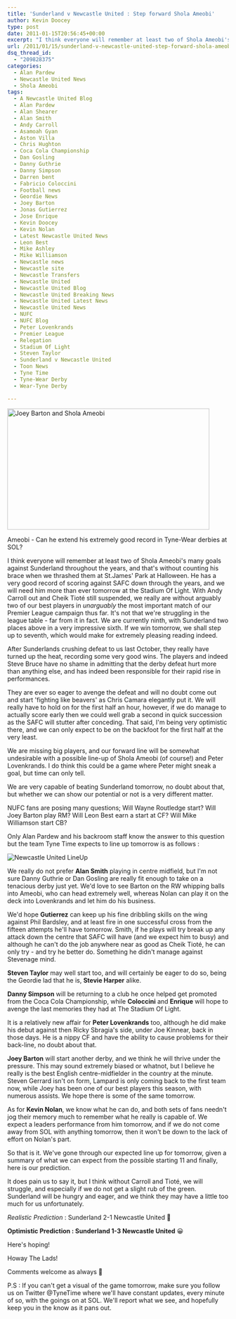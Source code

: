 ```yaml
---
title: 'Sunderland v Newcastle United : Step forward Shola Ameobi'
author: Kevin Doocey
type: post
date: 2011-01-15T20:56:45+00:00
excerpt: "I think everyone will remember at least two of Shola Ameobi's many goals against Sunderland throughout the years, and that's without.."
url: /2011/01/15/sunderland-v-newcastle-united-step-forward-shola-ameobi/
dsq_thread_id:
  - "209828375"
categories:
  - Alan Pardew
  - Newcastle United News
  - Shola Ameobi
tags:
  - A Newcastle United Blog
  - Alan Pardew
  - Alan Shearer
  - Alan Smith
  - Andy Carroll
  - Asamoah Gyan
  - Aston Villa
  - Chris Hughton
  - Coca Cola Championship
  - Dan Gosling
  - Danny Guthrie
  - Danny Simpson
  - Darren bent
  - Fabricio Coloccini
  - Football news
  - Geordie News
  - Joey Barton
  - Jonas Gutierrez
  - Jose Enrique
  - Kevin Doocey
  - Kevin Nolan
  - Latest Newcastle United News
  - Leon Best
  - Mike Ashley
  - Mike Williamson
  - Newcastle news
  - Newcastle site
  - Newcastle Transfers
  - Newcastle United
  - Newcastle United Blog
  - Newcastle United Breaking News
  - Newcastle United Latest News
  - Newcastle United News
  - NUFC
  - NUFC Blog
  - Peter Lovenkrands
  - Premier League
  - Relegation
  - Stadium Of Light
  - Steven Taylor
  - Sunderland v Newcastle United
  - Toon News
  - Tyne Time
  - Tyne-Wear Derby
  - Wear-Tyne Derby

---
```

<img class="size-full wp-image-2506" title="Joey-Barton-Shola-Ameobi" src="https://www.tynetime.com/wp-content/uploads/2011/01/Joey-Barton-and-Shola-Ameobi-006.jpg" alt="Joey Barton and Shola Ameobi" width="460" height="276" srcset="https://www.tynetime.com/wp-content/uploads/2011/01/Joey-Barton-and-Shola-Ameobi-006.jpg 460w, https://www.tynetime.com/wp-content/uploads/2011/01/Joey-Barton-and-Shola-Ameobi-006-300x180.jpg 300w" sizes="(max-width: 460px) 100vw, 460px" />

Ameobi - Can he extend his extremely good record in Tyne-Wear derbies at SOL?

I think everyone will remember at least two of Shola Ameobi's many goals against Sunderland throughout the years, and that's without counting his brace when we thrashed them at St.James' Park at Halloween. He has a very good record of scoring against SAFC down through the years, and we will need him more than ever tomorrow at the Stadium Of Light. With Andy Carroll out and  Cheik Tioté still suspended, we really are without arguably two of our best players in _unarguably_ the most important match of our Premier League campaign thus far. It's not that we're struggling in the league table - far from it in fact. We are currently ninth, with Sunderland two places above in a very impressive sixth. If we win tomorrow, we shall step up to seventh, which would make for extremely pleasing reading indeed.

After Sunderlands crushing defeat to us last October, they really have turned up the heat, recording some very good wins. The players and indeed Steve Bruce have no shame in admitting that the derby defeat hurt more than anything else, and has indeed been responsible for their rapid rise in performances.

They are ever so eager to avenge the defeat and will no doubt come out and start 'fighting like beavers' as Chris Camara elegantly put it. We will really have to hold on for the first half an hour, however, if we do manage to actually score early then we could well grab a second in quick succession as the SAFC will stutter after conceding. That said, I'm being very optimistic there, and we can only expect to be on the backfoot for the first half at the very least.

We are missing big players, and our forward line will be somewhat undesirable with a possible line-up of Shola Ameobi (of course!) and Peter Lovenkrands. I do think this could be a game where Peter might sneak a goal, but time can only tell.

We are very capable of beating Sunderland tomorrow, no doubt about that, but whether we can show our potential or not is a very different matter.

NUFC fans are posing many questions; Will Wayne Routledge start? Will Joey Barton play RM? Will Leon Best earn a start at CF? Will Mike Williamson start CB?

Only Alan Pardew and his backroom staff know the answer to this question but the team Tyne Time expects to line up tomorrow is as follows :

![Newcastle United LineUp](https://www.tynetime.com/wp-content/uploads/2011/01/NewcastleUNited-LineUp.png "NewcastleUnited-LineUp")

We really do not prefer **Alan Smith** playing in centre midfield, but I'm not sure Danny Guthrie or Dan Gosling are really fit enough to take on a tenacious derby just yet. We'd love to see Barton on the RW whipping balls into Ameobi, who can head extremely well, whereas Nolan can play it on the deck into Lovenkrands and let him do his business.

We'd hope **Gutierrez** can keep up his fine dribbling skills on the wing against Phil Bardsley, and at least fire in one successful cross from the fifteen attempts he'll have tomorrow. Smith, if he plays will try break up any attack down the centre that SAFC will have (and we expect him to busy) and although he can't do the job anywhere near as good as Cheik Tioté, he can only try - and try he better do. Something he didn't manage against Stevenage mind.

**Steven Taylor** may well start too, and will certainly be eager to do so, being the Geordie lad that he is, **Stevie Harper** alike.

**Danny Simpson** will be returning to a club he once helped get promoted from the Coca Cola Championship, while **Coloccini** and **Enrique** will hope to avenge the last memories they had at The Stadium Of Light.

It is a relatively new affair for **Peter Lovenkrands** too, although he did make his debut against then Ricky Sbragia's side, under Joe Kinnear, back in those days. He is a nippy CF and have the ability to cause problems for their back-line, no doubt about that.

**Joey Barton** will start another derby, and we think he will thrive under the pressure. This may sound extremely biased or whatnot, but I believe he really is the best English centre-midfielder in the country at the minute. Steven Gerrard isn't on form, Lampard is only coming back to the first team now, while Joey has been one of our best players this season, with numerous assists. We hope there is some of the same tomorrow.

As for **Kevin Nolan**, we know what he can do, and both sets of fans needn't jog their memory much to remember what he really is capable of. We expect a leaders performance from him tomorrow, and if we do not come away from SOL with anything tomorrow, then it won't be down to the lack of effort on Nolan's part.

So that is it. We've gone through our expected line up for tomorrow, given a summary of what we can expect from the possible starting 11 and finally, here is our prediction.

It does pain us to say it, but I think without Carroll and Tioté, we will struggle, and especially if we do not get a slight rub of the green. Sunderland will be hungry and eager, and we think they may have a little too much for us unfortunately.

_Realistic Prediction_ : Sunderland 2-1 Newcastle United 🙁

**Optimistic Prediction : Sunderland 1-3 Newcastle United** 😀

Here's hoping!

Howay The Lads!

Comments welcome as always 🙂

P.S : If you can't get a visual of the game tomorrow, make sure you follow us on Twitter @TyneTime where we'll have constant updates, every minute of so, with the goings on at SOL. We'll report what we see, and hopefully keep you in the know as it pans out.
